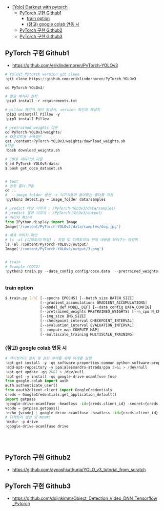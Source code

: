 - [[Yolo] Darknet with pytorch](#-yolo--darknet-with-pytorch)
  * [PyTorch 구현 Github1](#pytorch-구현-github1)
    + [train option](#train-option)
    + [(참고) google colab 연동 시](#-참고--google-colab-연동-시-)
  * [PyTorch 구현 Github2](#pytorch-구현-github2)
  * [PyTorch 구현 Github3](#pytorch-구현-github3)
  

## PyTorch 구현 Github1
+ <https://github.com/eriklindernoren/PyTorch-YOLOv3>
```python
# YoloV3_Pytorch version git clone
!git clone https://github.com/eriklindernoren/PyTorch-YOLOv3

cd PyTorch-YOLOv3/

# 필요 패키지 설치
!pip3 install -r requirements.txt

# pillow 패키지 에러 발생시, version 확인과 재설치
!pip3 uninstall Pillow -y
!pip3 install Pillow

# pretrained weights 다운
cd PyTorch-YOLOv3/weights/
# 다운로드용 스크립트
cat /content/PyTorch-YOLOv3/weights/download_weights.sh
#다운
!bash download_weights.sh

# COCO 데이터셋 다운
$ cd PyTorch-YOLOv3/data/
$ bash get_coco_dataset.sh


# test
# 상위 폴더 이동
cd ..
#  --image_folder 옵션 -> 이미지들이 들어있는 폴더를 지정
!python3 detect.py — image_folder data/samples

# predict 대상 이미지 : /PyTorch-YOLOv3/data/samples/
# predict 결과 이미지 : /PyTorch-YOLOv3/output/ 
# 이미지 확인시
from IPython.display import Image
Image('/content/PyTorch-YOLOv3/data/samples/dog.jpg')

# 예측 이미지 확인
# ls -al [디렉토리/파일] : 파일 및 디렉토리의 전체 내용을 보여주는 명령어
ls -al /content/PyTorch-YOLOv3/output/
Image('/content/PyTorch-YOLOv3/output/3.png')


# train
# Example (COCO)
!python3 train.py --data_config config/coco.data  --pretrained_weights weights/darknet53.conv.74



```

### train option
```bash
$ train.py [-h] [--epochs EPOCHS] [--batch_size BATCH_SIZE]
                [--gradient_accumulations GRADIENT_ACCUMULATIONS]
                [--model_def MODEL_DEF] [--data_config DATA_CONFIG]
                [--pretrained_weights PRETRAINED_WEIGHTS] [--n_cpu N_CPU]
                [--img_size IMG_SIZE]
                [--checkpoint_interval CHECKPOINT_INTERVAL]
                [--evaluation_interval EVALUATION_INTERVAL]
                [--compute_map COMPUTE_MAP]
                [--multiscale_training MULTISCALE_TRAINING]
```

### (참고) google colab 연동 시
```python
# 라이브러리 설치 및 권한 부여를 위해 아래를 실행
!apt-get install -y -qq software-properties-common python-software-properties module-init-tools
!add-apt-repository -y ppa:alessandro-strada/ppa 2>&1 > /dev/null
!apt-get update -qq 2>&1 > /dev/null
!apt-get -y install -qq google-drive-ocamlfuse fuse
from google.colab import auth
auth.authenticate_user()
from oauth2client.client import GoogleCredentials
creds = GoogleCredentials.get_application_default()
import getpass
!google-drive-ocamlfuse -headless -id={creds.client_id} -secret={creds.client_secret} < /dev/null 2>&1 | grep URL
vcode = getpass.getpass()
!echo {vcode} | google-drive-ocamlfuse -headless -id={creds.client_id} -secret={creds.client_secret}
# 디렉토리 생성 및 mount
!mkdir -p drive 
!google-drive-ocamlfuse drive
```
<br><br>


## PyTorch 구현 Github2
+ <https://github.com/ayooshkathuria/YOLO_v3_tutorial_from_scratch>


## PyTorch 구현 Github3
+ <https://github.com/dojinkimm/Object_Detection_Video_DNN_Tensorflow_Pytorch>








